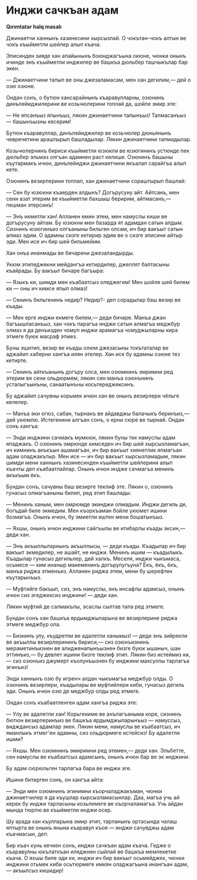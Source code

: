 # Инджи сачкъан адам

__Qırımtatar halq masalı__

Джинаетчи ханнынъ хазинесини хырсызлай.
О чокътан-чокъ алтын ве чокъ къыйметли шейлер алып къача.

Эписинден зияде хан апайынынъ боюнджагъына окюне, чюнки онынъ ичинде энъ къыйметли инджилер ве башкъа дюльбер ташчыкълар бар экен.

— Джинаетчини тапып ве оны джезаламасам, мен хан дегилим,— дей о озю озюне.

Ондан сонъ, о бутюн хансарайнынъ къаравулларны, озюнинъ динълейиджилерини ве козьчюлерини топлай да, шойле эмир эте:

— Не япсанъыз япынъыз, лякин джинаетчини тапынъыз!
Тапмасанъыз — башынъызны кесерим!

Бутюн къаравуллар, динълейиджилер ве козьчюлер дюньянынъ чевречетини араштырып башладылар.
Лякин джинаетчини тапмадылар.

Козьчюлернинъ бириси къыйметли юзюкли ве юзюгининъ устюнде пек дюльбер эльмаз олгъан адамнен раст келише.
Озюнинъ башыны къутармакъ ичюн, динълейиджи джинаетчини якъалап сарайгъа алып кете.

Озюнинъ везирлерини топлап, хан джинаетчини сораштырып башлай:

— Сен бу юзюкни къаерден алдынъ?
Догърусуну айт.
Айтсанъ, мен сени азат этерим ве къыйметли бахшыш беририм, айтмасанъ,— пешман этерсинъ!

— Энъ икметли хан!
Алланен емин этем, мен намуслы киши ве догърусуну айтам.
Бу юзюкни мен базарда ят адамдан сатын алдым.
Сизнинъ юзюгинъиз олгъаныны бильген олсам, ич бир вакъыт сатын алмаз эдим.
О адамны сизге кетирир эдим ве о сизге эписини айтыр эди.
Мен исе ич бир шей бильмейим.

Хан онъа инанмады ве бичарени джезаландырды.

Укюм этиледжекни мейдангъа кетирдилер, джеллят балтасыны къайрады.
Бу вакъыт бичаре багъыра:

— Языкъ ки, шимди мен къабаатсыз оледжегим!
Мен шойле шей билем ки — оны ич кимсе япып олмаз!

— Сенинъ бильгенинъ недир?
Недир?- деп сорадылар баш везир ве къады.

— Мен ерге инджи екмеге билем,— деди бичаре.
Манъа джан багъышласанъыз, хан чокъ парагъа инджи сатын алмагъа меджбур олмаз я да денъизден чомуп инджи арамагъа чомуджыларны кира этмеге буюк масраф этмез.

Буны эшитип, везир ве къады олюм джезасыны токътаталар ве аджайип хаберни хангъа илян этелер.
Хан исе бу адамны озюне тез кетирте.

— Сенинъ айткъанынъ догъру олса, мен озюмнинъ эмримни ред этерим ве сени ольдюрмем, лякин сен манъа озюнънинъ усталыгъынъны, санаатынъны косьтереджексинъ.

Бу аджайип сачувны корьмек ичюн хан ве онынъ везирлери чёльге келелер.

— Манъа эки огюз, сабан, тырнакъ ве айдавджы балачыкъ беринъиз,— дей укюмлю. 
Истегенини алгъан сонъ, о ерни сюре ве тырнай.
Ондан сонъ хангъа:

— Энди инджини сачмакъ мумкюн, лякин буны тек намуслы адам япаджакъ.
О озюнинъ омрюнде кимседен ич бир шей хырсызламагъан, ич кимнинъ акъкъын ашамагъан, ич бир вакъыт хиянетлик япмагъан адам оладжакътыр.
Мен исе — ич бир вакъыт хырсызламадым, лякин шимди мени ханнынъ хазинесинден къыйметли шейлерини алып къачты деп къабаатлайлар.
Онынъ ичюн индже сачмагъа менинъ акъкъым ёкъ.

Бундан сонъ, сачувны баш везирге теклиф эте.
Лякин о, озюнинъ гунасыз олмагъаныны билип, ред этип башлады:

— Менинъ ханым, мен омрюмде экинджи олмадым.
Инджи дегиль де, богъдай биле экмедим.
Мен къоркъаман бойле укюмет ишини бозмагъа.
Онынъ ичюн, бу эмиетли иштен мени бошатынъыз.

— Яхшы, онынъ ичюн инджини сайгъылы ве итибарлы къады эксин,— деди хан.

— Энъ акъыллыларнынъ акъыллысы, — деди къады.
Къадылар ич бир вакъыт экмедилер, не ашайт, не инджи.
Менинъ ишим — къадылыкъ.
Къадылар гунасыз дегильлер, дей халкъ.
Меселя, инджи чыкъмаса, осьмесе — ким инаныр макеменинъ догърулугъуна?
Ёкъ, ёкъ, ёкъ, манъа риджа этменъиз.
Алланен риджа этем, мени бу шерефтен къутарынъыз.

— Муфтийге бакъып, сиз, энъ намуслы, энъ инсафлы адамсыз, онынъ ичюн сиз эгеджексиз инджини! — деди хан.

Лякин муфтий де салмакълы, эсаслы сылтав тапа ред этмеге.

Бундан сонъ хан башкъа ярдымджыларына ве везирлерине риджа этмеге меджбур ола.

— Бизнинъ улу, къудретли ве адалетли ханымыз! — деди энъ зийрекли ве акъыллы везирлерининъ бириси,— сиз озюнъизнинъ мераметинъизнен ве алидженапынъызнен бизге буюк ышаныч, шан эттинъиз,— бу девлет ишини бизге теклиф этип.
Лякин биз истеймиз ки,— сиз озюнъиз джумерт къолунъызнен бу инджини махсуллы тарлагъа эгинъиз!

Энди ханнынъ озю бу игренч алдан чыкъмагъа меджбур олды.
О озюнинъ везирлери, къадылары ве муфтийлери киби, гунасыз дегиль эди.
Онынъ ичюн озю де меджбур олды ред этмеге.

Ондан сонъ къабаатленген адам хангъа риджа эте:

— Улу ве адалетли хан!
Корьгениме ве анълагъаныма коре, сизнинъ бютюн везирлеринъиз ве башкъа ярдымджыларынъыз — намуссыз, видждансыз адамлар экен.
Лякин мени, намуслы ве къабаатсыз, ич яманлыкъ этмег'ен адамны, сиз ольдюрмеге истейсиз!
Бу адалетли ишми?

— Яхшы.
Мен озюмнинъ эмиримни ред этемен,— деди хан.
Эльбетте, сен намуслы ве къабаатсыз адамсынъ, онынъ ичюн бар ве эк инджини.

Бу адам сюрюльген тарлагъа бара ве инджи эге.

Ишини битирген сонъ, он хангъа айта:

— Энди мен озюмнинъ эгинимни къорчаладжакъман, чюнки джинаетчилер я да къушлар хырсызламасынлар.
Даа, магъа учь ай керек бу инджи тарласыны козьлемеге ве къорчаламагъа.
Учь айдан мында тюрлю ве къыйметли инджи осер.

Шу арада хан къулларына эмир этип, тарланынъ ортасында чалаш яптырта ве онынъ янына къаравул къоя — инджи сачувджы адам къачмасын, деп.

Бир къач кунь кечкен сонъ, инджи сачкъан адам къача.
Гедже о къаравулны юкълаткъан иляджнен сыйлай ве башкъа мемлекетке къача.
О яхшы биле эди ки, инджи ич бир вакъыт осьмейджек, чюнки инджини отьмек киби осьтюрмеге имкян оладжагъына инангъан адам,— акъылсыз кишидир!
